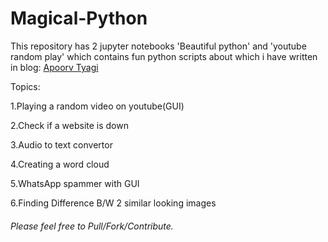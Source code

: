 # Magical-Python

This repository has 2 jupyter notebooks 'Beautiful python' and 'youtube random play' which contains fun python scripts about which i have written in blog:
[Apoorv Tyagi](https://apoorvtyagi133.blogspot.com/2019/07/magical-python.html)

Topics:

1.Playing a random video on youtube(GUI)

2.Check if a website is down

3.Audio to text convertor

4.Creating a word cloud

5.WhatsApp spammer with GUI

6.Finding Difference B/W 2 similar looking images


###### Please feel free to Pull/Fork/Contribute.
